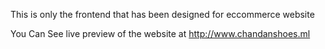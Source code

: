 
This is only the frontend that has been designed for eccommerce website

You Can See live preview of the website at http://www.chandanshoes.ml
